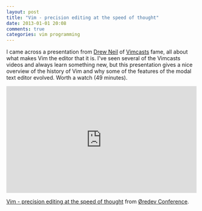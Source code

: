 ```yaml
---
layout: post
title: "Vim - precision editing at the speed of thought"
date: 2013-01-01 20:08
comments: true
categories: vim programming
---
```


I came across a presentation from [Drew Neil](http://drewneil.com/) of
[Vimcasts](http://vimcasts.org/) fame, all about what makes Vim the editor that
it is. I've seen several of the Vimcasts videos and always learn something new,
but this presentation gives a nice overview of the history of Vim and why some
of the features of the modal text editor evolved. Worth a watch (49 minutes).

<iframe src="http://player.vimeo.com/video/53144573" width="500" height="281"
frameborder="0" webkitAllowFullScreen mozallowfullscreen></iframe>

[Vim - precision editing at the speed of thought](http://drewneil.com/) from
[&Oslash;redev Conference](http://drewneil.com/).
